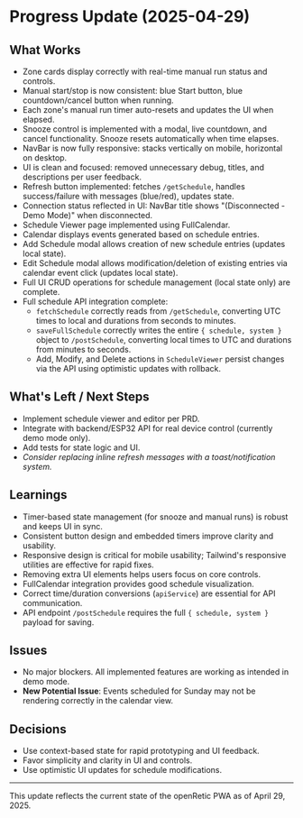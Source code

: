 # Progress Update (2025-04-29)

## What Works
- Zone cards display correctly with real-time manual run status and controls.
- Manual start/stop is now consistent: blue Start button, blue countdown/cancel button when running.
- Each zone's manual run timer auto-resets and updates the UI when elapsed.
- Snooze control is implemented with a modal, live countdown, and cancel functionality. Snooze resets automatically when time elapses.
- NavBar is now fully responsive: stacks vertically on mobile, horizontal on desktop.
- UI is clean and focused: removed unnecessary debug, titles, and descriptions per user feedback.
- Refresh button implemented: fetches `/getSchedule`, handles success/failure with messages (blue/red), updates state.
- Connection status reflected in UI: NavBar title shows "(Disconnected - Demo Mode)" when disconnected.
- Schedule Viewer page implemented using FullCalendar.
- Calendar displays events generated based on schedule entries.
- Add Schedule modal allows creation of new schedule entries (updates local state).
- Edit Schedule modal allows modification/deletion of existing entries via calendar event click (updates local state).
- Full UI CRUD operations for schedule management (local state only) are complete.
- Full schedule API integration complete:
  - `fetchSchedule` correctly reads from `/getSchedule`, converting UTC times to local and durations from seconds to minutes.
  - `saveFullSchedule` correctly writes the entire `{ schedule, system }` object to `/postSchedule`, converting local times to UTC and durations from minutes to seconds.
  - Add, Modify, and Delete actions in `ScheduleViewer` persist changes via the API using optimistic updates with rollback.

## What's Left / Next Steps
- Implement schedule viewer and editor per PRD.
- Integrate with backend/ESP32 API for real device control (currently demo mode only).
- Add tests for state logic and UI.
- *Consider replacing inline refresh messages with a toast/notification system.*

## Learnings
- Timer-based state management (for snooze and manual runs) is robust and keeps UI in sync.
- Consistent button design and embedded timers improve clarity and usability.
- Responsive design is critical for mobile usability; Tailwind's responsive utilities are effective for rapid fixes.
- Removing extra UI elements helps users focus on core controls.
- FullCalendar integration provides good schedule visualization.
- Correct time/duration conversions (`apiService`) are essential for API communication.
- API endpoint `/postSchedule` requires the full `{ schedule, system }` payload for saving.

## Issues
- No major blockers. All implemented features are working as intended in demo mode.
- **New Potential Issue**: Events scheduled for Sunday may not be rendering correctly in the calendar view.

## Decisions
- Use context-based state for rapid prototyping and UI feedback.
- Favor simplicity and clarity in UI and controls.
- Use optimistic UI updates for schedule modifications.

---
This update reflects the current state of the openRetic PWA as of April 29, 2025.
